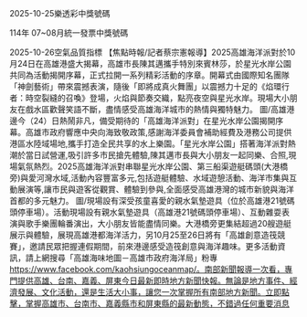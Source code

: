 
2025-10-25樂透彩中獎號碼

                                
114年 07~08月統一發票中獎號碼
                             
2025-10-26空氣品質指標
                              【焦點時報/記者蔡宗憲報導】2025高雄海洋派對於10月24日在高雄港盛大揭幕，高雄市長陳其邁攜手特別來賓林莎，於星光水岸公園共同為活動揭開序幕，正式拉開一系列精彩活動的序章。開幕式由國際知名團隊「神劍藝術」帶來震撼表演，隨後「即將成真火舞團」以震撼力十足的《焰環行者：時空裂縫的召喚》登場，火焰與節奏交織，點亮夜空與星光水岸。現場大小朋友在戲水區歡聲笑語不斷，盡情感受高雄海洋城市的熱情與獨特魅力。 圖/高雄港邊今（24）日熱鬧非凡，備受期待的「高雄海洋派對」在星光水岸公園揭開序幕。高雄市政府響應中央向海致敬政策,感謝海洋委員會補助經費及港務公司提供港區水陸域場地,攜手打造全民共享的水上樂園。「星光水岸公園」搭著海洋派對熱潮於當日試營運,吸引許多市民搶先體驗,陳其邁市長與大小朋友一起同樂、合照,現場氣氛熱烈。2025高雄海洋派對串聯星光水岸公園、第三船渠遊艇碼頭(大港橋旁)與愛河灣水域,活動內容豐富多元,包括遊艇體驗、水域遊憩活動、海洋市集與互動展演等,讓市民與遊客從觀賞、體驗到參與,全面感受高雄港灣的城市新貌與海洋首都的多元魅力。 圖/現場設有深受孩童喜愛的親水氣墊遊具（位於高雄港21號碼頭停車場）。活動現場設有親水氣墊遊具（高雄港21號碼頭停車場）、互動雜耍表演與歌手樂團輪番演出，大小朋友皆能盡情同樂。大港橋旁更集結超過20艘遊艇展示與體驗，展現高雄港都海洋活力，另10月25至26日將有「高雄創意造筏競賽」，邀請民眾把握連假期間，前來港邊感受造筏創意與海洋趣味。更多活動資訊，請上網搜尋「高雄海味地圖－高雄市政府海洋局」粉專 https://www.facebook.com/kaohsiungoceanmap/。南部新聞報導一次看，專門提供高雄、台南、嘉義、屏東今日最新即時地方新聞快報。無論是地方事件、經濟發展、文化活動，還是生活大小事，讓您一次掌握所有南部地方新聞。立即點擊，掌握高雄市、台南市、嘉義縣市和屏東縣的最新動態，不錯過任何重要消息